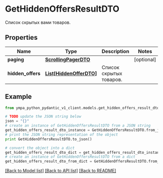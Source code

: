 # GetHiddenOffersResultDTO

Список скрытых вами товаров. 

## Properties
Name | Type | Description | Notes
------------ | ------------- | ------------- | -------------
**paging** | [**ScrollingPagerDTO**](ScrollingPagerDTO.md) |  | [optional] 
**hidden_offers** | [**List[HiddenOfferDTO]**](HiddenOfferDTO.md) | Список скрытых товаров. | 

## Example

```python
from ympa_python_pydantic_v1_client.models.get_hidden_offers_result_dto import GetHiddenOffersResultDTO

# TODO update the JSON string below
json = "{}"
# create an instance of GetHiddenOffersResultDTO from a JSON string
get_hidden_offers_result_dto_instance = GetHiddenOffersResultDTO.from_json(json)
# print the JSON string representation of the object
print GetHiddenOffersResultDTO.to_json()

# convert the object into a dict
get_hidden_offers_result_dto_dict = get_hidden_offers_result_dto_instance.to_dict()
# create an instance of GetHiddenOffersResultDTO from a dict
get_hidden_offers_result_dto_from_dict = GetHiddenOffersResultDTO.from_dict(get_hidden_offers_result_dto_dict)
```
[[Back to Model list]](../README.md#documentation-for-models) [[Back to API list]](../README.md#documentation-for-api-endpoints) [[Back to README]](../README.md)



